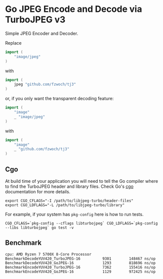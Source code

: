 # Go JPEG Encode and Decode via TurboJPEG v3

Simple JPEG Encoder and Decoder.

Replace
```Go
import (
    "image/jpeg"
)
```

with

```Go
import (
    jpeg "github.com/fzwoch/tj3"
)
```

or, if you only want the transparent decoding feature:

```Go
import (
    "image"
    _ "image/jpeg"
)
```

with

```Go
import (
    "image"
    _ "github.com/fzwoch/tj3"
)
```

## Cgo

At build time of your application you will need to tell the Go compiler where to find the TurboJPEG header and library files. Check Go's [cgo](https://pkg.go.dev/cmd/cgo) documentation for more details.

```shell
export CGO_CFLAGS="-I /path/to/libjpeg-turbo/header-files"
export CGO_LDFLAGS="-L /path/to/libjpeg-turbo/library"
```

For example, if your system has `pkg-config` here is how to run tests.

```shell
CGO_CFLAGS=`pkg-config --cflags libturbojpeg` CGO_LDFLAGS=`pkg-config --libs libturbojpeg` go test -v
```

## Benchmark

```
cpu: AMD Ryzen 7 5700X 8-Core Processor
BenchmarkDecodeYUV420_TurboJPEG-16    	    9301	    148467 ns/op
BenchmarkDecodeYUV420_GoJPEG-16       	    1293	    818696 ns/op
BenchmarkEncodeYUV420_TurboJPEG-16    	    7362	    155416 ns/op
BenchmarkEncodeYUV420_GoJPEG-16       	    1129	    972425 ns/op
```
